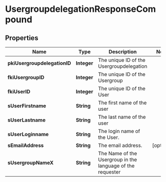 

# UsergroupdelegationResponseCompound

## Properties

Name | Type | Description | Notes
------------ | ------------- | ------------- | -------------
**pkiUsergroupdelegationID** | **Integer** | The unique ID of the Usergroupdelegation | 
**fkiUsergroupID** | **Integer** | The unique ID of the Usergroup | 
**fkiUserID** | **Integer** | The unique ID of the User | 
**sUserFirstname** | **String** | The first name of the user | 
**sUserLastname** | **String** | The last name of the user | 
**sUserLoginname** | **String** | The login name of the User. | 
**sEmailAddress** | **String** | The email address. |  [optional]
**sUsergroupNameX** | **String** | The Name of the Usergroup in the language of the requester | 




